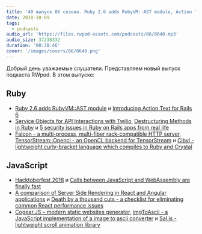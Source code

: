 ```yaml
---
title: '40 выпуск 06 сезона. Ruby 2.6 adds RubyVM::AST module, Action Text for Rails 6, Hacktoberfest 2018, Falcon, Cogear.JS и прочее'
date: 2018-10-09
tags:
  - podcasts
audio_url: 'https://files.rwpod-assets.com/podcasts/06/0640.mp3'
audio_size: 37238332
duration: '00:38:46'
cover: '/images/covers/06/0640.png'
---
```


Добрый день уважаемые слушатели. Представляем новый выпуск подкаста RWpod. В этом выпуске:

## Ruby

- [Ruby 2.6 adds RubyVM::AST module](https://blog.bigbinary.com/2018/10/02/ruby-2-6-adds-rubyvm-ast-module.html) и [Introducing Action Text for Rails 6](https://weblog.rubyonrails.org/2018/10/3/introducing-action-text-for-rails-6/)
- [Service Objects for API Interactions with Twilio](https://www.driftingruby.com/episodes/service-objects-for-api-interactions-with-twilio), [Destructuring Methods in Ruby](https://medium.com/@baweaver/destructuring-in-ruby-9e9bd2be0360) и [5 security issues in Ruby on Rails apps from real life](https://frontdeveloper.pl/2018/10/5-security-issues-in-ruby-on-rails/)
- [Falcon - a multi-process, multi-fiber rack-compatible HTTP server](https://github.com/socketry/falcon), [TensorStream::Opencl - an OpenCL backend for TensorStream](https://github.com/jedld/tensor_stream-opencl) и [Cibyl - lightweight curly-bracket language which compiles to Ruby and Crystal](https://github.com/senselogic/CIBYL)

## JavaScript

- [Hacktoberfest 2018](https://hacktoberfest.digitalocean.com/) и [Calls between JavaScript and WebAssembly are finally fast](https://hacks.mozilla.org/2018/10/calls-between-javascript-and-webassembly-are-finally-fast-%F0%9F%8E%89/)
- [A comparison of Server Side Rendering in React and Angular applications](https://levelup.gitconnected.com/a-comparison-of-server-side-rendering-in-react-and-angular-applications-fb95285fb716) и [Death by a thousand cuts - a checklist for eliminating common React performance issues](https://logrocket-blog.ghost.io/death-by-a-thousand-cuts-a-checklist-for-eliminating-common-react-performance-issues/)
- [Cogear.JS – modern static websites generator](https://github.com/codemotion/cogear.js), [imgToAscii - a JavaScript implementation of a image to ascii converter](https://github.com/victorqribeiro/imgToAscii) и [Sal.js - lightweight scroll animation library](https://mciastek.github.io/sal/)

